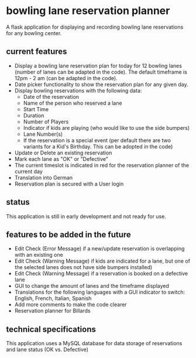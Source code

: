 # bowling lane reservation planner

A flask application for displaying and recording bowling lane reservations for any bowling center.

## current features
- Display a bowling lane reservation plan for today for 12 bowling lanes (number of lanes can be adapted in the code). The default timeframe is 12pm - 2 am (can be adapted in the code).
- Date picker functionality to show the reservation plan for any given day.
- Display bowling reservations with the following data:
    - Date of the reservation
    - Name of the person who reserved a lane
    - Start Time
    - Duration
    - Number of Players
    - Indicator if kids are playing (who would like to use the side bumpers)
    - Lane Number(s)
    - If the reservation is a special event (per default there are two variants for a Kid's Birthday. This can be adopted in the code)
- Update or Delete an existing reservation
- Mark each lane as "OK" or "Defective"
- The current timeslot is indicated in red for the reservation planner of the current day
- Translation into German
- Reservation plan is secured with a User login

## status
This application is still in early development and not ready for use.

## features to be added in the future
- Edit Check (Error Message) if a new/update reservation is overlapping with an existing one
- Edit Check (Warning Message) if kids are indicated for a lane, but one of the selected lanes does not have side bumpers installed)
- Edit Check (Warning Message) if a reservation is booked on a defective lane
- GUI to change the amount of lanes and the timeframe displayed
- Translations for the following languages with a GUI indicator to switch: English, French, Italian, Spanish
- Add more comments to make the code clearer
- Reservation planner for Billards

## technical specifications
This application uses a MySQL database for data storage of reservations and lane status (OK vs. Defective)


